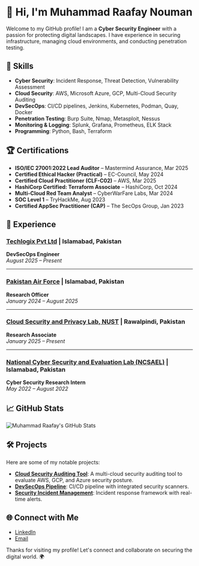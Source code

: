 # 👋 Hi, I'm Muhammad Raafay Nouman

Welcome to my GitHub profile! I am a **Cyber Security Engineer** with a passion for protecting digital landscapes. I have experience in securing infrastructure, managing cloud environments, and conducting penetration testing.

## 🚀 Skills

- **Cyber Security**: Incident Response, Threat Detection, Vulnerability Assessment
- **Cloud Security**: AWS, Microsoft Azure, GCP, Multi-Cloud Security Auditing
- **DevSecOps**: CI/CD pipelines, Jenkins, Kubernetes, Podman, Quay, Docker
- **Penetration Testing**: Burp Suite, Nmap, Metasploit, Nessus
- **Monitoring & Logging**: Splunk, Grafana, Prometheus, ELK Stack
- **Programming**: Python, Bash, Terraform

## 🏆 Certifications

- **ISO/IEC 27001:2022 Lead Auditor** – Mastermind Assurance, Mar 2025
- **Certified Ethical Hacker (Practical)** – EC-Council, May 2024
- **Certified Cloud Practitioner (CLF-C02)** – AWS, Mar 2025
- **HashiCorp Certified: Terraform Associate** – HashiCorp, Oct 2024
- **Multi-Cloud Red Team Analyst** – CyberWarFare Labs, Mar 2024
- **SOC Level 1** – TryHackMe, Aug 2023
- **Certified AppSec Practitioner (CAP)** – The SecOps Group, Jan 2023

## 💼 Experience

### [**Techlogix Pvt Ltd**](https://www.techlogix.com/) | Islamabad, Pakistan  
**DevSecOps Engineer**  
*August 2025 – Present*

---

### [**Pakistan Air Force**](https://www.paf.gov.pk/) | Islamabad, Pakistan  
**Research Officer**  
*January 2024 – August 2025*

---

### [**Cloud Security and Privacy Lab, NUST**](https://mcs.nust.edu.pk/research/cloud-security-research-group/) | Rawalpindi, Pakistan  
**Research Associate**  
*January 2025 – Present*

---

### [**National Cyber Security and Evaluation Lab (NCSAEL)**](https://ncsael.lynx-infosec.com/) | Islamabad, Pakistan  
**Cyber Security Research Intern**  
*May 2022 – August 2022*


## 📈 GitHub Stats
![Muhammad Raafay's GitHub Stats](https://github-readme-stats.vercel.app/api?username=Raafay892&show_icons=true&hide_title=true&hide=prs&count_private=true&theme=radical)

## 🛠️ Projects

Here are some of my notable projects:
- **[Cloud Security Auditing Tool](https://github.com/Raafay892/MCAT)**: A multi-cloud security auditing tool to evaluate AWS, GCP, and Azure security posture.
- **[DevSecOps Pipeline](https://github.com/Raafay892/devsecops-pipeline)**: CI/CD pipeline with integrated security scanners.
- **[Security Incident Management](https://github.com/Raafay892/security-incident-management)**: Incident response framework with real-time alerts.

## 🌐 Connect with Me
- [LinkedIn](https://www.linkedin.com/in/muhammad-raafay/)
- [Email](mailto:mraafay892@gmail.com)

Thanks for visiting my profile! Let's connect and collaborate on securing the digital world. 🌍

